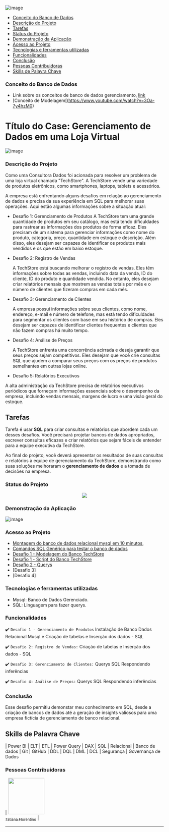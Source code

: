![image](https://github.com/TatianaFlorentino/BancoDados/assets/41309689/a96a6555-4df0-41ce-9821-6450b9c52c79)


* [Conceito do Banco de Dados](#conceito-do-banco-de-dados)
* [Descrição do Projeto](#descrição-do-projeto)
* [Tarefas](#tarefas)  
* [Status do Projeto](#status-do-projeto)
* [Demonstração da Aplicação](#demonstração-da-aplicação)
* [Acesso ao Projeto](#acesso-ao-projeto)
* [Tecnologias e ferramentas utilizadas](#tecnologias-e-ferramentas-utilizadas)
* [Funcionalidades](#funcionalidades)
* [Conclusão](#conclusão)
* [Pessoas Contribuidoras](#pessoas-contribuidoras)
* [Skills de Palavra Chave](#skills-de-palavra-chave)


### Conceito do Banco de Dados
* Link sobre os conceitos de banco de dados gerenciamento, [link](https://apps.univesp.br/novotec/introducao-a-banco-de-dados)
* [Conceito de Modelagem[(https://www.youtube.com/watch?v=3Oa-7y4hzM0)


# Título do Case: Gerenciamento de Dados em uma Loja Virtual

![image](https://github.com/TatianaFlorentino/BancoDados/assets/41309689/ddc32043-5573-4e90-8a81-414f19bf8ab9)

### Descrição do Projeto

Como uma Consultora Dados foi acionada para resolver um problema de uma loja virtual chamada "TechStore". A TechStore vende uma variedade de produtos eletrônicos, como smartphones, laptops, tablets e acessórios.

A empresa está enfrentando alguns desafios em relação ao gerenciamento de dados e precisa da sua experiência em SQL para melhorar suas operações. Aqui estão algumas informações sobre a situação atual:

* Desafio 1: Gerenciamento de Produtos
  A TechStore tem uma grande quantidade de produtos em seu catálogo, mas está tendo dificuldades para rastrear as informações dos produtos de forma eficaz. Eles precisam de um sistema para gerenciar informações como nome do produto, categoria, preço, quantidade em estoque e descrição. Além disso, eles desejam ser capazes de identificar os produtos mais vendidos e os que estão em baixo estoque.

* Desafio 2: Registro de Vendas

   A TechStore está buscando melhorar o registro de vendas. Eles têm informações sobre todas as vendas, incluindo data da venda, ID do cliente, ID do produto e quantidade vendida. No entanto, eles desejam criar relatórios mensais que mostrem as vendas totais por mês e o número de clientes que fizeram compras em cada mês.

* Desafio 3: Gerenciamento de Clientes

  A empresa possui informações sobre seus clientes, como nome, endereço, e-mail e número de telefone, mas está tendo dificuldades para segmentar os clientes com base em seu histórico de compras. Eles desejam ser capazes de identificar clientes frequentes e clientes que não fazem compras há muito tempo.

* Desafio 4: Análise de Preços

  A TechStore enfrenta uma concorrência acirrada e deseja garantir que seus preços sejam competitivos. Eles desejam que você crie consultas SQL que ajudem a comparar seus preços com os preços de produtos semelhantes em outras lojas online.

* Desafio 5: Relatórios Executivos

 A alta administração da TechStore precisa de relatórios executivos periódicos que forneçam informações essenciais sobre o desempenho da empresa, incluindo vendas mensais, margens de lucro e uma visão geral do estoque.

## Tarefas

 Tarefa é usar **SQL** para criar consultas e relatórios que abordem cada um desses desafios. Você precisará projetar bancos de dados apropriados, escrever consultas eficazes e criar relatórios que sejam fáceis de entender para a equipe executiva da TechStore.

Ao final do projeto, você deverá apresentar os resultados de suas consultas e relatórios à equipe de gerenciamento da TechStore, demonstrando como suas soluções melhoraram o **gerenciamento de dados** e a tomada de decisões na empresa.


### Status do Projeto

<p align="center">
   <img src="http://img.shields.io/static/v1?label=STATUS&message=ANDAMENTO&color=RED&style=for-the-badge" #vitrinedev/>
</p>


### Demonstração da Aplicação

![image](https://github.com/TatianaFlorentino/BancoDados/assets/41309689/24bb4682-1e11-4fb0-9137-e76065c4caf6)


### Acesso ao Projeto
* [Montagem do banco de dados relacional mysql em 10 minutos](https://github.com/TatianaFlorentino/BancoDados/blob/main/MYSQL%20-%20Montagem%20do%20banco%20de%20dados%20relacional.txt),
* [Comandos SQL Genérico para testar o banco de dados](https://github.com/TatianaFlorentino/BancoDados/blob/main/Comandos.sql)
* [Desafio 1 - Modelagem do Banco TechStore](https://github.com/TatianaFlorentino/BancoDados/blob/main/ER_TechStore.png)
* [Desafio 1 - Script do Banco TechStore](https://github.com/TatianaFlorentino/BancoDados/blob/main/Comandos_TechStore.sql)
* [Desafio 2 - Querys ](https://github.com/TatianaFlorentino/BancoDados/blob/main/Comandos_Desafio_2_Querys_TechStore.sql)
* [Desafio 3]
* [Desafio 4]


### Tecnologias e ferramentas utilizadas
* Mysql: Banco de Dados Gerenciado. 
* SQL: Linguagem para fazer querys.
 
### Funcionalidades

:heavy_check_mark: `Desafio 1 - Gerenciamento de Produtos` Instalação de Banco Dados Relacional Musql e Criação de tabelas e Inserção dos dados - SQL  

:heavy_check_mark: `Desafio 2: Registro de Vendas:` Criação de tabelas e Inserção dos dados - SQL  

:heavy_check_mark: `Desafio 3: Gerenciamento de Clientes:` Querys SQL Respondendo inferências

:heavy_check_mark: `Desafio 4: Análise de Preços:` Querys SQL Respondendo inferências


### Conclusão
Esse desafio permitiu demonstar  meu conhecimento em SQL, desde a criação de bancos de dados até a geração de insights valiosos para uma empresa fictícia de gerenciamento de banco relacional.


## Skills de Palavra Chave
| Power BI | ELT | ETL | Power Query | DAX | SQL | Relacional | Banco de dados |  Git | GitHub |  DDL | DQL | DML | DCL | Segurança | Governança de Dados

### Pessoas Contribuidoras

| [<img src="https://avatars.githubusercontent.com/tatianaflorentino?v=4" width=115><br><sub>Tatiana Florentino</sub>](https://github.com/TatianaFlorentino) | 

<hr>





